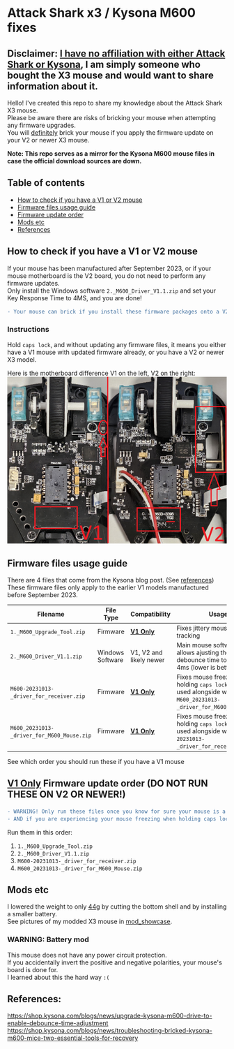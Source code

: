 # Attack Shark x3 / Kysona M600 fixes

## Disclaimer: <u>**I have no affiliation with either Attack Shark or Kysona**</u>, I am simply someone who bought the X3 mouse and would want to share information about it.  

Hello! I've created this repo to share my knowledge about the Attack Shark X3 mouse.  
Please be aware there are risks of bricking your mouse when attempting any firmware upgrades.  
You will <u>definitely</u> brick your mouse if you apply the firmware update on your V2 or newer X3 mouse.

**Note: This repo serves as a mirror for the Kysona M600 mouse files in case the official download sources are down.**

## Table of contents

- [How to check if you have a V1 or V2 mouse](#how-to-check-if-you-have-a-v1-or-v2-mouse)
- [Firmware files usage guide](#firmware-files-usage-guide)
- [Firmware update order](#v1-only-firmware-update-order-do-not-run-these-on-v2-or-newer)
- [Mods etc](#mods-etc)
- [References](#references)

## How to check if you have a V1 or V2 mouse

If your mouse has been manufactured after September 2023, or if your mouse motherboard is the V2 board, you do not need to perform any firmware updates.  
Only install the Windows software `2._M600_Driver_V1.1.zip` and set your Key Response Time to 4MS, and you are done!

```diff
- Your mouse can brick if you install these firmware packages onto a V2 Attack Shark x3.
```

### Instructions

Hold `caps lock`, and without updating any firmware files, it means you either have a V1 mouse with updated firmware already, or you have a V2 or newer X3 model.

Here is the motherboard difference V1 on the left, V2 on the right:  
<img style='max-height: 400px' src='./img/v1v2diff.png'></img>

## Firmware files usage guide

There are 4 files that come from the Kysona blog post. (See [references](#references))  
These firmware files only apply to the earlier V1 models manufactured before September 2023.

| Filename                                   | File Type        | Compatibility           | Usage                                                                                                                  |
| ------------------------------------------ | ---------------- | ----------------------- | ---------------------------------------------------------------------------------------------------------------------- |
| `1._M600_Upgrade_Tool.zip`                 | Firmware         | <u>**V1 Only**</u>      | Fixes jittery mouse sensor tracking                                                                                    |
| `2._M600_Driver_V1.1.zip`                  | Windows Software | V1, V2 and likely newer | Main mouse software which allows ajusting the mouse debounce time to as low as 4ms (lower is better)                   |
| `M600-20231013-_driver_for_receiver.zip`   | Firmware         | <u>**V1 Only**</u>      | Fixes mouse freezing when holding `caps lock` (Must be used alongside with `M600_20231013-_driver_for_M600_Mouse.zip`) |
| `M600_20231013-_driver_for_M600_Mouse.zip` | Firmware         | <u>**V1 Only**</u>      | Fixes mouse freezing when holding `caps lock` (Must be used alongside with `M600-20231013-_driver_for_receiver.zip`)   |

See which order you should run these if you have a V1 mouse

## <u>**V1 Only**</u> Firmware update order (DO NOT RUN THESE ON V2 OR NEWER!)

```diff
- WARNING! Only run these files once you know for sure your mouse is a V1 board,
- AND if you are experiencing your mouse freezing when holding caps lock!
```

Run them in this order:

1. `1._M600_Upgrade_Tool.zip`
2. `2._M600_Driver_V1.1.zip`
3. `M600-20231013-_driver_for_receiver.zip`
4. `M600_20231013-_driver_for_M600_Mouse.zip`

## Mods etc

I lowered the weight to only <u>44g</u> by cutting the bottom shell and by installing a smaller battery.  
See pictures of my modded X3 mouse in [mod_showcase](./mod_showcase/README.md).

### WARNING: Battery mod

This mouse does not have any power circuit protection.  
If you accidentally invert the positive and negative polarities, your mouse's board is done for.  
I learned about this the hard way `:(`

## References:

https://shop.kysona.com/blogs/news/upgrade-kysona-m600-drive-to-enable-debounce-time-adjustment  
https://shop.kysona.com/blogs/news/troubleshooting-bricked-kysona-m600-mice-two-essential-tools-for-recovery
